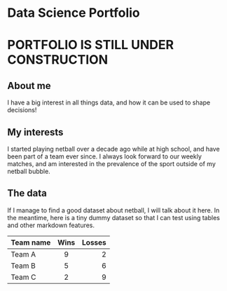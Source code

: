 # Data Science Portfolio

# PORTFOLIO IS STILL UNDER CONSTRUCTION

## About me
I have a big interest in all things data, and how it can be used to shape decisions!

## My interests
I started playing netball over a decade ago while at high school, and have been part of a team ever since. I always look forward to our weekly matches, and am interested in the prevalence of the sport outside of my netball bubble.

## The data
If I manage to find a good dataset about netball, I will talk about it here.
In the meantime, here is a tiny dummy dataset so that I can test using tables and other markdown features.

| Team name     | Wins   | Losses|
| ------------- |:------:| -----:|
| Team A        | 9      | 2     |
| Team B        | 5      | 6     |
| Team C        | 2      | 9     |
